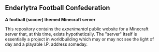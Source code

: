## Enderlytra Football Confederation
**A football (soccer) themed Minecraft server**

This repository contains the *experimental* public website for a Minecraft server that,
at this time, exists hypothetically. The "server" itself is essentially a project in
worldbuilding which may or may not see the light of day and a playable I.P. address someday.
